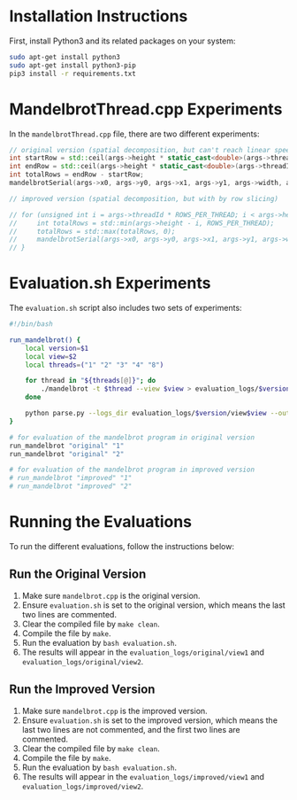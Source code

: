 # Installation Instructions

First, install Python3 and its related packages on your system:

```bash
sudo apt-get install python3
sudo apt-get install python3-pip
pip3 install -r requirements.txt
```

# MandelbrotThread.cpp Experiments

In the `mandelbrotThread.cpp` file, there are two different experiments:

```c++
// original version (spatial decomposition, but can't reach linear speedup)
int startRow = std::ceil(args->height * static_cast<double>(args->threadId) / args->numThreads);
int endRow = std::ceil(args->height * static_cast<double>(args->threadId + 1) / args->numThreads);
int totalRows = endRow - startRow;
mandelbrotSerial(args->x0, args->y0, args->x1, args->y1, args->width, args->height, startRow, totalRows, args->maxIterations, args->output);

// improved version (spatial decomposition, but with by row slicing)

// for (unsigned int i = args->threadId * ROWS_PER_THREAD; i < args->height; i += (args->numThreads * ROWS_PER_THREAD)) {
//     int totalRows = std::min(args->height - i, ROWS_PER_THREAD);
//     totalRows = std::max(totalRows, 0);
//     mandelbrotSerial(args->x0, args->y0, args->x1, args->y1, args->width, args->height, i, totalRows, args->maxIterations, args->output);
// }
```

# Evaluation.sh Experiments

The `evaluation.sh` script also includes two sets of experiments:

```bash
#!/bin/bash

run_mandelbrot() {
    local version=$1
    local view=$2
    local threads=("1" "2" "3" "4" "8")

    for thread in "${threads[@]}"; do
        ./mandelbrot -t $thread --view $view > evaluation_logs/$version/view$view/$thread.log
    done

    python parse.py --logs_dir evaluation_logs/$version/view$view --output_dir evaluation_logs/$version/view$view
}

# for evaluation of the mandelbrot program in original version
run_mandelbrot "original" "1"
run_mandelbrot "original" "2"

# for evaluation of the mandelbrot program in improved version
# run_mandelbrot "improved" "1"
# run_mandelbrot "improved" "2"
```

# Running the Evaluations

To run the different evaluations, follow the instructions below:

## Run the Original Version

1. Make sure `mandelbrot.cpp` is the original version.
2. Ensure `evaluation.sh` is set to the original version, which means the last two lines are commented.
3. Clear the compiled file by `make clean`.
4. Compile the file by `make`.
5. Run the evaluation by `bash evaluation.sh`.
6. The results will appear in the `evaluation_logs/original/view1` and `evaluation_logs/original/view2`.

## Run the Improved Version

1. Make sure `mandelbrot.cpp` is the improved version.
2. Ensure `evaluation.sh` is set to the improved version, which means the last two lines are not commented, and the first two lines are commented.
3. Clear the compiled file by `make clean`.
4. Compile the file by `make`.
5. Run the evaluation by `bash evaluation.sh`.
6. The results will appear in the `evaluation_logs/improved/view1` and `evaluation_logs/improved/view2`.